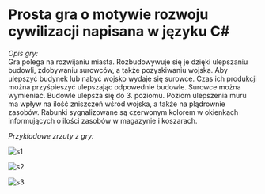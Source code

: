 # Prosta gra o motywie rozwoju cywilizacji napisana w języku C#  
*Opis gry:*  
Gra polega na rozwijaniu miasta. Rozbudowywuje się je dzięki ulepszaniu budowli, zdobywaniu surowców, a także pozyskiwaniu wojska. Aby ulepszyć budynek lub nabyć wojsko wydaje się surowce. Czas ich produkcji można przyśpieszyć ulepszając odpowednie budowle. Surowce można wymieniać. Budowle ulepsza się do 3. poziomu. Poziom ulepszenia muru ma wpływ na ilość zniszczeń wśród wojska, a także na plądrownie zasobów. Rabunki sygnalizowane są czerwonym kolorem w okienkach informujących o ilości zasobów w magazynie i koszarach.  

*Przykładowe zrzuty z gry:*  
  
![s1](https://user-images.githubusercontent.com/59491819/159269331-59670076-7b9f-4075-a1ca-9e7baaacff1d.jpg)  
  
![s2](https://user-images.githubusercontent.com/59491819/159269413-8b40f422-9e1d-415b-905c-fee7f55b352f.jpg)  
  
![s3](https://user-images.githubusercontent.com/59491819/159269423-824948d0-6dae-4705-bf70-22a37662dca4.jpg)  
